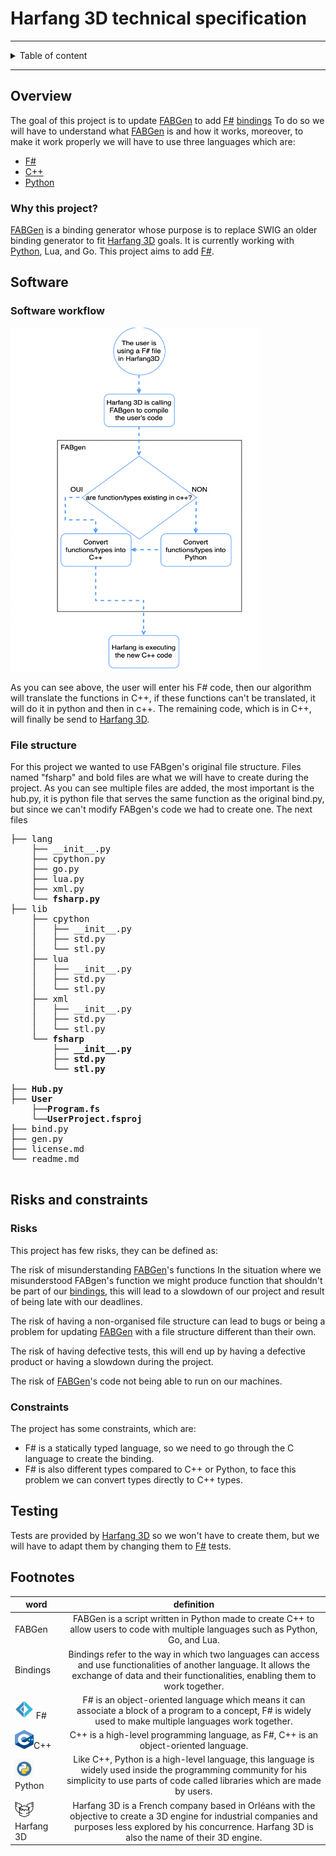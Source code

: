 

#  Harfang 3D technical specification

<hr>

<details><summary>Table of content</summary>

- [Harfang 3D technical specification](#harfang-3d-technical-specification)
	- [Overview](#overview)
		- [Why this project?](#why-this-project)
	- [Software](#software)
		- [Software workflow](#software-workflow)
		- [File structure](#file-structure)
	- [Risks and constraints](#risks-and-constraints)
		- [Risks](#risks)
		- [Constraints](#constraints)
	- [Testing](#testing)
	- [Footnotes](#footnotes)
</details>

<hr>

## Overview

The goal of this project is to update [FABGen](#FABGen) to add [F#](#F#) [bindings](#Bindings) To do so we will have to understand what [FABGen](#FABGen) is and how it works, moreover, to make it work properly we will have to use three languages which are:

- [F#](#F#)
- [C++](#C++)
- [Python](#Python)

### Why this project?

[FABGen](#FABGen) is a binding generator whose purpose is to replace SWIG an older binding generator to fit [Harfang 3D](#Harfang3D) goals. It is currently working with [Python](#Python), Lua, and Go. This project aims to add [F#](#F#).

## Software

### Software workflow

<img src="./Images/Schema.png" width="400" height="550" />

As you can see above, the user will enter his F# code, then our algorithm will translate the functions in C++, if these functions can't be translated, it will do it in python and then in c++. The remaining code, which is in C++, will finally be send to [Harfang 3D](#Harfang3D).

### File structure

For this project we wanted to use FABgen's original file structure.
Files named "fsharp" and bold files are what we will have to create during the project. As you can see multiple files are added, the most important is the hub.py, it is python file that serves the same function as the original bind.py, but since we can't modify FABgen's code we had to create one.
The next files

<pre>
├── lang
	├── __init__.py
	├── cpython.py
	├── go.py
	├── lua.py
	├── xml.py
	<b>└── fsharp.py</b>
├── lib
	├── cpython
	│	├── __init__.py
	│	├── std.py
	│	└── stl.py
	├── lua
	│	├── __init__.py
	│	├── std.py
	│	└── stl.py
	├── xml
	│	├── __init__.py
	│	├── std.py
	│	└── stl.py
	<b>└── fsharp
		├── __init__.py
		├── std.py
		└── stl.py
		
├── Hub.py
├── User
	├──Program.fs
	└──UserProject.fsproj</b>
├── bind.py
├── gen.py
├── license.md
└── readme.md

</pre>

## Risks and constraints

### Risks

This project has few risks, they can be defined as:

The risk of misunderstanding [FABGen](#FABGen)'s functions
In the situation where we misunderstood FABgen's function we might produce function that shouldn't be part of our [bindings](#Bindings), this will lead to a slowdown of our project and result of being late with our deadlines.

The risk of having a non-organised file structure can lead to bugs or being a problem for updating [FABGen](#FABGen) with a file structure different than their own.

The risk of having defective tests, this will end up by having a defective product or having a slowdown during the project.

The risk of [FABGen](#FABGen)'s code not being able to run on our machines.

### Constraints

The project has some constraints, which are:

- F# is a statically typed language, so we need to go through the C language to create the binding.
- F# is also different types compared to C++ or Python, to face this problem we can convert types directly to C++ types.

## Testing

Tests are provided by [Harfang 3D](#Harfang3D) so we won't have to create them, but we will have to adapt them by changing them to [F#](#F#) tests.

## Footnotes

| word                                                                                                |                                                                                                    definition                                                                                                    |
| --------------------------------------------------------------------------------------------------- | :--------------------------------------------------------------------------------------------------------------------------------------------------------------------------------------------------------------: |
| <span id="FABGen">FABGen</span>                                                                     |                                       FABGen is a script written in Python made to create C++ to allow users to code with multiple languages such as Python, Go, and Lua.                                        |
| <span id="Bindings">Bindings</span>                                                                 |        Bindings refer to the way in which two languages can access and use functionalities of another language. It allows the exchange of data and their functionalities, enabling them to work together.        |
| <img src="./Images/Fsharp_logo.png" width="30" height="30" /> <span id="F#">F#</span>               |                          F# is an object-oriented language which means it can associate a block of a program to a concept, F# is widely used to make multiple languages work together.                           |
| <img src="./Images/CppLogo.png" width="30" height="30" /><span id="C++">C++</span>                  |                                                               C++ is a high-level programming language, as F#, C++ is an object-oriented language.                                                               |
| <img src="./Images/PythonLogo.png" width="30" height="30" /><span id="Python">Python</span>         |            Like C++, Python is a high-level language, this language is widely used inside the programming community for his simplicity to use parts of code called libraries which are made by users.            |
| <img src="./Images/HarfangLogo.png" width="30" height="30" /><span id="Harfang3D">Harfang 3D</span> | Harfang 3D is a French company based in Orléans with the objective to create a 3D engine for industrial companies and purposes less explored by his concurrence. Harfang 3D is also the name of their 3D engine. |

